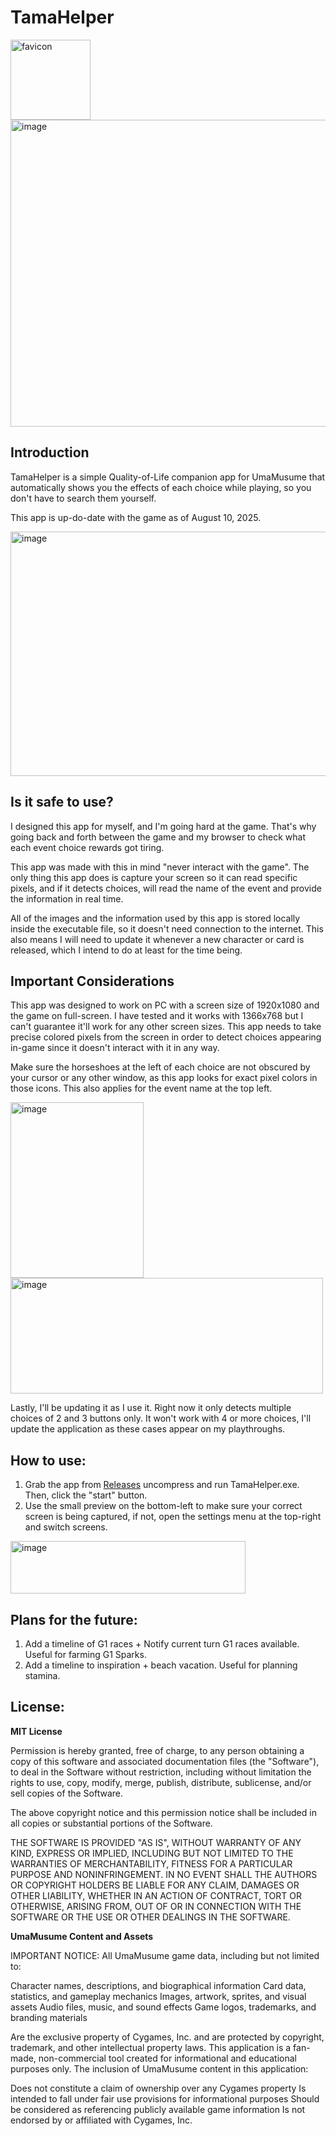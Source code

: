 # TamaHelper
<img width="128" height="128" alt="favicon" src="https://github.com/user-attachments/assets/2c0e726a-60df-4a48-ba92-f44fdb26e7d1" />
<img width="1107" height="491" alt="image" src="https://github.com/user-attachments/assets/aea97896-9b0a-404a-bb53-8ced244e714e" />


## Introduction
TamaHelper is a simple Quality-of-Life companion app for UmaMusume that automatically shows you the effects of each choice while playing, so you don't have to search them yourself.

This app is up-do-date with the game as of August 10, 2025.

<img width="1110" height="391" alt="image" src="https://github.com/user-attachments/assets/88d42942-1ceb-454b-a349-4b2aade1e0c2" />

## Is it safe to use?
I designed this app for myself, and I'm going hard at the game. That's why going back and forth between the game and my browser to check what each event choice rewards got tiring.

This app was made with this in mind "never interact with the game". The only thing this app does is capture your screen so it can read specific pixels, and if it detects choices, will read the name of the event and provide the information in real time.

All of the images and the information used by this app is stored locally inside the executable file, so it doesn't need connection to the internet. This also means I will need to update it whenever a new character or card is released, which I intend to do at least for the time being.

## Important Considerations
This app was designed to work on PC with a screen size of 1920x1080 and the game on full-screen. I have tested and it works with 1366x768 but I can't guarantee it'll work for any other screen sizes. This app needs to take precise colored pixels from the screen in order to detect choices appearing in-game since it doesn't interact with it in any way.

Make sure the horseshoes at the left of each choice are not obscured by your cursor or any other window, as this app looks for exact pixel colors in those icons. This also applies for the event name at the top left.

<img width="213" height="281" alt="image" src="https://github.com/user-attachments/assets/512acef9-fdff-4533-90c1-c35d175e7f11" />
<img width="500" height="185" alt="image" src="https://github.com/user-attachments/assets/258c6b73-87ea-4f09-8dae-071d3418c4c4" />


Lastly, I'll be updating it as I use it. Right now it only detects multiple choices of 2 and 3 buttons only. It won't work with 4 or more choices, I'll update the application as these cases appear on my playthroughs.

## How to use:
1) Grab the app from [Releases](https://github.com/Wartificer/TamaHelper/releases) uncompress and run TamaHelper.exe. Then, click the "start" button.
2) Use the small preview on the bottom-left to make sure your correct screen is being captured, if not, open the settings menu at the top-right and switch screens.
<img width="376" height="84" alt="image" src="https://github.com/user-attachments/assets/9b280be0-d7cd-4684-9aed-7e30a4ec7aba" />


## Plans for the future:
1) Add a timeline of G1 races + Notify current turn G1 races available. Useful for farming G1 Sparks.
2) Add a timeline to inspiration + beach vacation. Useful for planning stamina.


## License:
**MIT License**

Permission is hereby granted, free of charge, to any person obtaining a copy
of this software and associated documentation files (the "Software"), to deal
in the Software without restriction, including without limitation the rights
to use, copy, modify, merge, publish, distribute, sublicense, and/or sell
copies of the Software.

The above copyright notice and this permission notice shall be included in all
copies or substantial portions of the Software.

THE SOFTWARE IS PROVIDED "AS IS", WITHOUT WARRANTY OF ANY KIND, EXPRESS OR
IMPLIED, INCLUDING BUT NOT LIMITED TO THE WARRANTIES OF MERCHANTABILITY,
FITNESS FOR A PARTICULAR PURPOSE AND NONINFRINGEMENT. IN NO EVENT SHALL THE
AUTHORS OR COPYRIGHT HOLDERS BE LIABLE FOR ANY CLAIM, DAMAGES OR OTHER
LIABILITY, WHETHER IN AN ACTION OF CONTRACT, TORT OR OTHERWISE, ARISING FROM,
OUT OF OR IN CONNECTION WITH THE SOFTWARE OR THE USE OR OTHER DEALINGS IN THE
SOFTWARE.

**UmaMusume Content and Assets**

IMPORTANT NOTICE: All UmaMusume game data, including but not limited to:

Character names, descriptions, and biographical information
Card data, statistics, and gameplay mechanics
Images, artwork, sprites, and visual assets
Audio files, music, and sound effects
Game logos, trademarks, and branding materials

Are the exclusive property of Cygames, Inc. and are protected by copyright, trademark, and other intellectual property laws.
This application is a fan-made, non-commercial tool created for informational and educational purposes only. The inclusion of UmaMusume content in this application:

Does not constitute a claim of ownership over any Cygames property
Is intended to fall under fair use provisions for informational purposes
Should be considered as referencing publicly available game information
Is not endorsed by or affiliated with Cygames, Inc.
